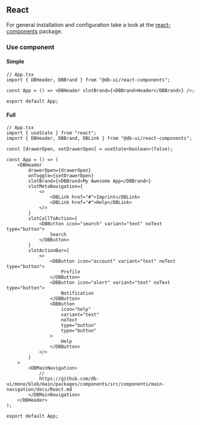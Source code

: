 ## React

For general installation and configuration take a look at the [react-components](https://www.npmjs.com/package/@db-ui/react-components) package.

### Use component

#### Simple

```tsx App.tsx
// App.tsx
import { DBHeader, DBBrand } from "@db-ui/react-components";

const App = () => <DBHeader slotBrand={<DBBrand>Header</DBBrand>} />;

export default App;
```

#### Full

```tsx App.tsx
// App.tsx
import { useState } from "react";
import { DBHeader, DBBrand, DBLink } from "@db-ui/react-components";

const [drawerOpen, setDrawerOpen] = useState<boolean>(false);

const App = () => (
	<DBHeader
		drawerOpen={drawerOpen}
		onToggle={setDrawerOpen}
		slotBrand={<DBBrand>My Awesome App</DBBrand>}
		slotMetaNavigation={
			<>
				<DBLink href="#">Imprint</DBLink>
				<DBLink href="#">Help</DBLink>
			</>
		}
		slotCallToAction={
			<DBButton icon="search" variant="text" noText type="button">
				Search
			</DBButton>
		}
		slotActionBar={
			<>
				<DBButton icon="account" variant="text" noText type="button">
					Profile
				</DBButton>
				<DBButton icon="alert" variant="text" noText type="button">
					Notification
				</DBButton>
				<DBButton
					icon="help"
					variant="text"
					noText
					type="button"
					type="button"
				>
					Help
				</DBButton>
			</>
		}
	>
		<DBMainNavigation>
			//
			https://github.com/db-ui/mono/blob/main/packages/components/src/components/main-navigation/docs/React.md
		</DBMainNavigation>
	</DBHeader>
);

export default App;
```
